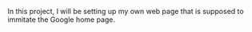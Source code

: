 In this project, I will be setting up my own web page that is supposed to immitate the Google home page.